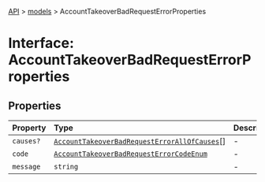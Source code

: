 [API](../../index.md) > [models](../index.md) > AccountTakeoverBadRequestErrorProperties

# Interface: AccountTakeoverBadRequestErrorProperties

## Properties

| Property | Type | Description | Source |
| :------ | :------ | :------ | :------ |
| `causes?` | [`AccountTakeoverBadRequestErrorAllOfCauses`](../classes/AccountTakeoverBadRequestErrorAllOfCauses.md)[] | - | models/AccountTakeoverBadRequestError.ts:73 |
| `code` | [`AccountTakeoverBadRequestErrorCodeEnum`](../type-aliases/AccountTakeoverBadRequestErrorCodeEnum.md) | - | models/AccountTakeoverBadRequestError.ts:71 |
| `message` | `string` | - | models/AccountTakeoverBadRequestError.ts:72 |

